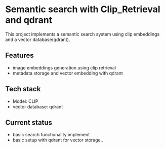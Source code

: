 # Semantic search with Clip_Retrieval and qdrant

This project implements a semantic search system using clip embeddings and a vector database(qdrant). 

## Features
- image embeddings generation using clip retrieval
- metadata storage and vector embedding with qdrant

## Tech stack
- Model: CLIP
- vector database: qdrant

## Current status
- basic search functionality implement
- basic setup with qdrant for vector storage.. 
